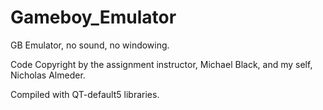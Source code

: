 # Gameboy_Emulator
GB Emulator, no sound, no windowing.

Code Copyright by the assignment instructor, Michael Black, and my self, Nicholas Almeder.

Compiled with QT-default5 libraries. 
